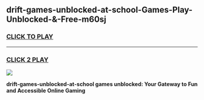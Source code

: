 
## drift-games-unblocked-at-school-Games-Play-Unblocked-&-Free-m60sj
<h3>
<a href="https://premium76.site?title=drift-games-unblocked-at-school&ref=24A">CLICK TO PLAY</a></h3>
<hr>

<h3>
<a href="https://premium76.site?title=drift-games-unblocked-at-school&ref=24A">CLICK 2 PLAY</a>
  
</h3>

<a href="https://premium76.site?title=drift-games-unblocked-at-school&ref=24A"><img src="https://clearcache.store/games.png"></a>


**drift-games-unblocked-at-school games unblocked: Your Gateway to Fun and Accessible Online Gaming**
